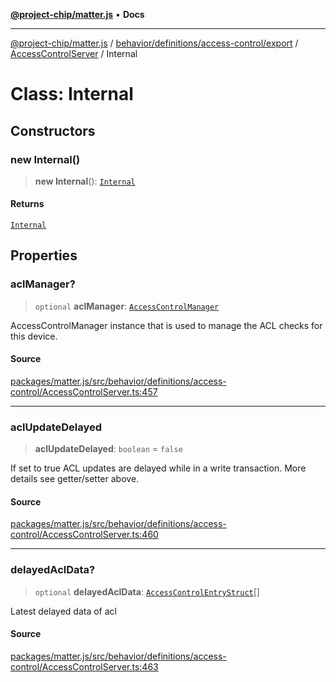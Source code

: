 [**@project-chip/matter.js**](../../../../../../../README.md) • **Docs**

***

[@project-chip/matter.js](../../../../../../../modules.md) / [behavior/definitions/access-control/export](../../../README.md) / [AccessControlServer](../README.md) / Internal

# Class: Internal

## Constructors

### new Internal()

> **new Internal**(): [`Internal`](Internal.md)

#### Returns

[`Internal`](Internal.md)

## Properties

### aclManager?

> `optional` **aclManager**: [`AccessControlManager`](../../../-internal-/classes/AccessControlManager.md)

AccessControlManager instance that is used to manage the ACL checks for this device.

#### Source

[packages/matter.js/src/behavior/definitions/access-control/AccessControlServer.ts:457](https://github.com/project-chip/matter.js/blob/7a8cbb56b87d4ccf34bec5a9a95ab40a1711324f/packages/matter.js/src/behavior/definitions/access-control/AccessControlServer.ts#L457)

***

### aclUpdateDelayed

> **aclUpdateDelayed**: `boolean` = `false`

If set to true ACL updates are delayed while in a write transaction. More details see getter/setter above.

#### Source

[packages/matter.js/src/behavior/definitions/access-control/AccessControlServer.ts:460](https://github.com/project-chip/matter.js/blob/7a8cbb56b87d4ccf34bec5a9a95ab40a1711324f/packages/matter.js/src/behavior/definitions/access-control/AccessControlServer.ts#L460)

***

### delayedAclData?

> `optional` **delayedAclData**: [`AccessControlEntryStruct`](../../../../../../../cluster/export/namespaces/AccessControl/interfaces/AccessControlEntryStruct.md)[]

Latest delayed data of acl

#### Source

[packages/matter.js/src/behavior/definitions/access-control/AccessControlServer.ts:463](https://github.com/project-chip/matter.js/blob/7a8cbb56b87d4ccf34bec5a9a95ab40a1711324f/packages/matter.js/src/behavior/definitions/access-control/AccessControlServer.ts#L463)

